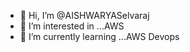- 👋 Hi, I’m @AISHWARYASelvaraj
- 👀 I’m interested in ...AWS
- 🌱 I’m currently learning ...AWS Devops
<!---
AISHWARYA is a ✨ special ✨ repository because its `README.md` (this file) appears on your GitHub profile.
You can click the Preview link to take a look at your changes.
--->
